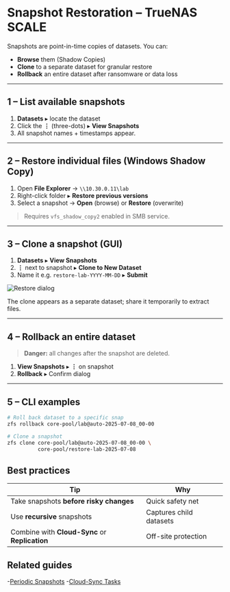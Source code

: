 # Snapshot Restoration – TrueNAS SCALE

Snapshots are point-in-time copies of datasets. You can:

* **Browse** them (Shadow Copies)  
* **Clone** to a separate dataset for granular restore  
* **Rollback** an entire dataset after ransomware or data loss

---

## 1 – List available snapshots

1. **Datasets** ▸ locate the dataset  
2. Click the **⋮** (three-dots) ▸ **View Snapshots**  
3. All snapshot names + timestamps appear.

---

## 2 – Restore individual files (Windows Shadow Copy)

1. Open **File Explorer** → `\\10.30.0.11\lab`  
2. Right-click folder ▸ **Restore previous versions**  
3. Select a snapshot → **Open** (browse) or **Restore** (overwrite)

> Requires `vfs_shadow_copy2` enabled in SMB service.

---

## 3 – Clone a snapshot (GUI)

1. **Datasets** ▸ **View Snapshots**  
2. **⋮** next to snapshot ▸ **Clone to New Dataset**  
3. Name it e.g. `restore-lab-YYYY-MM-DD` ▸ **Submit**

![Restore dialog](../assets/screenshot/snapshot-restore-dialog.png)

The clone appears as a separate dataset; share it temporarily to extract files.

---

## 4 – Rollback an entire dataset

> **Danger:** all changes after the snapshot are deleted.

1. **View Snapshots** ▸ **⋮** on snapshot  
2. **Rollback** ▸ Confirm dialog

---

## 5 – CLI examples

```bash
# Roll back dataset to a specific snap
zfs rollback core-pool/lab@auto-2025-07-08_00-00

# Clone a snapshot
zfs clone core-pool/lab@auto-2025-07-08_00-00 \
          core-pool/restore-lab-2025-07-08
```

## Best practices

| Tip                                            | Why                     |
| ---------------------------------------------- | ----------------------- |
| Take snapshots **before risky changes**        | Quick safety net        |
| Use **recursive** snapshots                    | Captures child datasets |
| Combine with **Cloud-Sync** or **Replication** | Off-site protection     |

## Related guides

 -[Periodic Snapshots](https://chatgpt.com/g/g-p-686d8ad6e9b08191b46ee400fcf8105c-gituhub-repos/c/cloud_sync.md)
 -[Cloud-Sync Tasks](https://chatgpt.com/g/g-p-686d8ad6e9b08191b46ee400fcf8105c-gituhub-repos/c/cloud_sync.md)